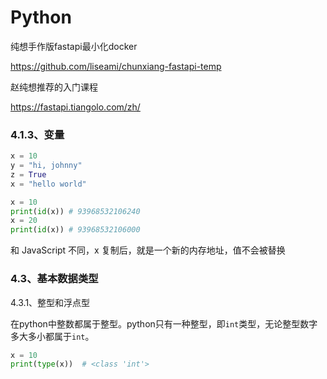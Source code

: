 # Python



纯想手作版fastapi最小化docker

https://github.com/liseami/chunxiang-fastapi-temp





赵纯想推荐的入门课程

https://fastapi.tiangolo.com/zh/









### 4.1.3、变量

```python
x = 10
y = "hi, johnny"
z = True
x = "hello world"
```



```python
x = 10
print(id(x)) # 93968532106240
x = 20
print(id(x)) # 93968532106000
```

和 JavaScript 不同，x 复制后，就是一个新的内存地址，值不会被替换



### 4.3、基本数据类型

4.3.1、整型和浮点型

在python中整数都属于整型。python只有一种整型，即`int`类型，无论整型数字多大多小都属于`int`。

```python
x = 10
print(type(x))  # <class 'int'>
```

